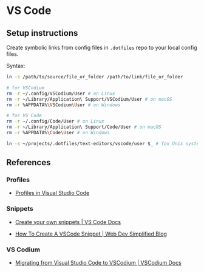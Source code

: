 # VS Code

## Setup instructions

Create symbolic links from config files in `.dotfiles` repo to your local config files.

Syntax:

```bash
ln -s /path/to/source/file_or_folder /path/to/link/file_or_folder
```

```bash
# for VSCodium
rm -r ~/.config/VSCodium/User # on Linux
rm -r ~/Library/Application\ Support/VSCodium/User # on macOS
rm -r %APPDATA%\VSCodium\User # on Windows
```

```bash
# for VS Code
rm -r ~/.config/Code/User # on Linux
rm -r ~/Library/Application\ Support/Code/User # on macOS
rm -r %APPDATA%\Code\User # on Windows
```

```bash
ln -s ~/projects/.dotfiles/text-editors/vscode/user $_ # fox Unix systems
```

## References

### Profiles

- [Profiles in Visual Studio Code](https://code.visualstudio.com/docs/editor/profiles)

### Snippets

- [Create your own snippets | VS Code Docs](https://code.visualstudio.com/docs/editor/userdefinedsnippets#_create-your-own-snippets)

- [How To Create A VSCode Snippet | Web Dev Simplified Blog](https://blog.webdevsimplified.com/2022-03/vscode-snippet/)

### VS Codium

- [Migrating from Visual Studio Code to VSCodium | VSCodium Docs](https://github.com/VSCodium/vscodium/blob/master/docs/index.md#migrating)
